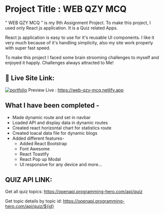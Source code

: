 
# Project Title :  WEB QZY MCQ

" WEB QZY MCQ " is my 9th Assignment Project. To make this project, I used only React js application. It is a Quiz related Apps. 

React js application is easy to use for it's reusable UI components. I like it very much because of it's handling simplicity, also my site work properly with super fast speed.

To make this project I faced some brain strooming challenges to myself and enjoyed it happly. Challenges always attracted to Me!  

## 🔗 Live Site Link: 
[![portfolio](https://img.shields.io/badge/my_portfolio-000?style=for-the-badge&logo=ko-fi&logoColor=white)](https://web-qzy-mcq.netlify.app/)
Preview Live : https://web-qzy-mcq.netlify.app


## What I have been completed -

- Made dynamic route and set in navbar
- Loaded API and display data in dynamic routes
- Created react horizontal chart for statistics route
- Created loacal data file for dynamic blogs
- Added different features-
    - Added React Bootstrap
    - Font Awesome
    - React Toastify
    - React Pop up Modal 
    - UI responsive for any device and more...




## QUIZ API LINK:
Get all quiz topics: https://openapi.programming-hero.com/api/quiz

Get topic details by topic id: https://openapi.programming-hero.com/api/quiz/${id}


